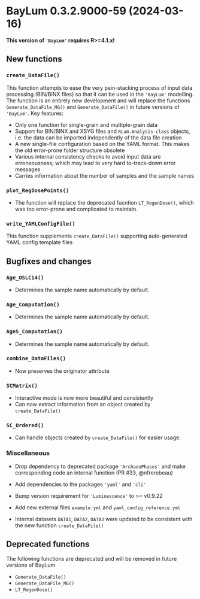 




<!-- NEWS.md was auto-generated by NEWS.Rmd. Please DO NOT edit by hand!-->

# BayLum 0.3.2.9000-59 (2024-03-16)

**This version of `'BayLum'` requires R\>=4.1.x!**

## New functions

### `create_DataFile()`

This function attempts to ease the very pain-stacking process of input
data processing (BIN/BINX files) so that it can be used in the
`'BayLum'` modelling. The function is an entirely new development and
will replace the functions `Generate_DataFile_MG()` and
`Generate_DataFile()` in future versions of `'BayLum'`. Key features:

- Only one function for single-grain and multiple-grain data
- Support for BIN/BINX and XSYG files and `RLum.Analysis-class` objects,
  i.e. the data can be imported independently of the data file creation
- A new single-file configuration based on the YAML format. This makes
  the old error-prone folder structure obsolete
- Various internal consistency checks to avoid input data are
  erroneousness; which may lead to very hard to-track-down error
  messages
- Carries information about the number of samples and the sample names

### `plot_RegDosePoints()`

- The function will replace the deprecated fucntion `LT_RegenDose()`,
  which was too error-prone and complicated to maintain.

### `write_YAMLConfigFile()`

This function supplements `create_DataFile()` supporting auto-generated
YAML config template files

## Bugfixes and changes

### `Age_OSLC14()`

- Determines the sample name automatically by default.

### `Age_Computation()`

- Determines the sample name automatically by default.

### `AgeS_Computation()`

- Determines the sample name automatically by default.

### `combine_DataFiles()`

- Now preserves the originator attribute

### `SCMatrix()`

- Interactive mode is now more beautiful and consistently
- Can now extract information from an object created by
  `create_DataFile()`

### `SC_Ordered()`

- Can handle objects created by `create_DataFile()` for easier usage.

### Miscellaneous

- Drop dependency to deprecated package `'ArchaeoPhases'` and make
  corresponding code an internal function (PR \#33, @nfrerebeau)

- Add dependencies to the packages `'yaml'` and `'cli'`

- Bump version requirement for `'Luminescence'` to \>= v0.9.22

- Add new external files `example.yml` and `yaml_config_reference.yml`

- Internal datasets `DATA1`, `DATA2`, `DATA3` were updated to be
  consistent with the new function `create_DataFile()`

## Deprecated functions

The following functions are deprecated and will be removed in future
versions of BayLum

- `Generate_DataFile()`
- `Generate_DataFile_MG()`
- `LT_RegenDose()`
